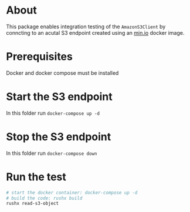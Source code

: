 # About
This package enables integration testing of the `AmazonS3Client` by conncting to an acutal S3 endpoint created using an [min.io](https://min.io) docker image.

# Prerequisites
Docker and docker compose must be installed

# Start the S3 endpoint
In this folder run `docker-compose up -d`

# Stop the S3 endpoint
In this folder run `docker-compose down`

# Run the test
```sh
# start the docker container: docker-compose up -d
# build the code: rushx build
rushx read-s3-object
```
